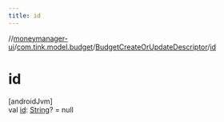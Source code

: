 ```yaml
---
title: id
---
```

//[moneymanager-ui](../../../index.html)/[com.tink.model.budget](../index.html)/[BudgetCreateOrUpdateDescriptor](index.html)/[id](id.html)



# id



[androidJvm]\
val [id](id.html): [String](https://kotlinlang.org/api/latest/jvm/stdlib/kotlin/-string/index.html)? = null




